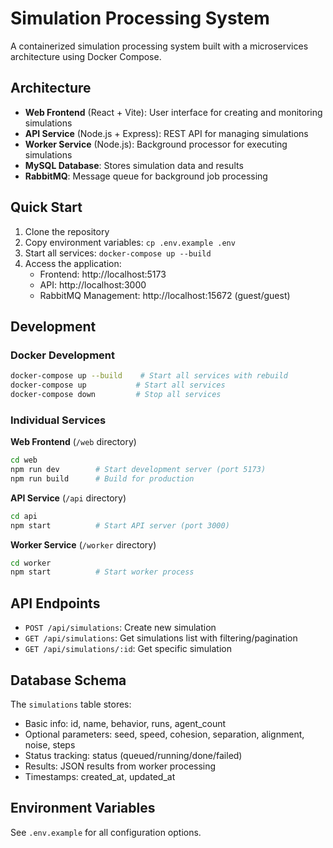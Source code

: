 # Simulation Processing System

A containerized simulation processing system built with a microservices architecture using Docker Compose.

## Architecture

- **Web Frontend** (React + Vite): User interface for creating and monitoring simulations
- **API Service** (Node.js + Express): REST API for managing simulations  
- **Worker Service** (Node.js): Background processor for executing simulations
- **MySQL Database**: Stores simulation data and results
- **RabbitMQ**: Message queue for background job processing

## Quick Start

1. Clone the repository
2. Copy environment variables: `cp .env.example .env`
3. Start all services: `docker-compose up --build`
4. Access the application:
   - Frontend: http://localhost:5173
   - API: http://localhost:3000
   - RabbitMQ Management: http://localhost:15672 (guest/guest)

## Development

### Docker Development
```bash
docker-compose up --build    # Start all services with rebuild
docker-compose up           # Start all services
docker-compose down         # Stop all services
```

### Individual Services

**Web Frontend** (`/web` directory)
```bash
cd web
npm run dev        # Start development server (port 5173)
npm run build      # Build for production
```

**API Service** (`/api` directory)
```bash
cd api
npm start          # Start API server (port 3000)
```

**Worker Service** (`/worker` directory)
```bash
cd worker
npm start          # Start worker process
```

## API Endpoints

- `POST /api/simulations`: Create new simulation
- `GET /api/simulations`: Get simulations list with filtering/pagination
- `GET /api/simulations/:id`: Get specific simulation

## Database Schema

The `simulations` table stores:
- Basic info: id, name, behavior, runs, agent_count
- Optional parameters: seed, speed, cohesion, separation, alignment, noise, steps
- Status tracking: status (queued/running/done/failed)
- Results: JSON results from worker processing
- Timestamps: created_at, updated_at

## Environment Variables

See `.env.example` for all configuration options.